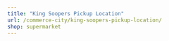 ```yaml
---
title: "King Soopers Pickup Location"
url: /commerce-city/king-soopers-pickup-location/
shop: supermarket
---
```


